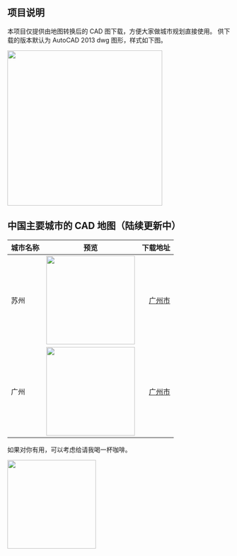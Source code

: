 ## 项目说明

本项目仅提供由地图转换后的 CAD 图下载，方便大家做城市规划直接使用。
供下载的版本默认为 AutoCAD 2013 dwg 图形，样式如下图。

<img src="https://raw.githubusercontent.com/resuly/cadmaps/master/img/sample.gif" data-canonical-src="https://raw.githubusercontent.com/resuly/cadmaps/master/img/sample.gif" width="350"/>

## 中国主要城市的 CAD 地图（陆续更新中）

| 城市名称 | 预览 | 下载地址 |
| :---         |     :---:      |          ---: |
|苏州|<img src="https://github.com/resuly/cadmaps/raw/master/img/suzhou.jpg" width="200px">| [广州市](https://github.com/resuly/cadmaps/raw/master/data/suzhou.dwg)|
|广州|<img src="https://github.com/resuly/cadmaps/raw/master/img/guangzhou.jpg" width="200px">| [广州市](https://github.com/resuly/cadmaps/raw/master/data/guangzhou.dwg)|



如果对你有用，可以考虑给请我喝一杯咖啡。

<img src="https://raw.githubusercontent.com/resuly/cadmaps/master/img/wechat.jpg" data-canonical-src="https://raw.githubusercontent.com/resuly/cadmaps/master/img/wechat.jpg" width="200"/>
